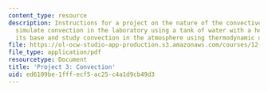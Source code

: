 ```yaml
---
content_type: resource
description: Instructions for a project on the nature of the convective process. Students
  simulate convection in the laboratory using a tank of water with a heating pad at
  its base and study convection in the atmosphere using thermodynamic diagrams.
file: https://ol-ocw-studio-app-production.s3.amazonaws.com/courses/12-307-weather-and-climate-laboratory-spring-2009/ed6109be1fffecf5ac25c4a1d9cb49d3_project3.pdf
file_type: application/pdf
resourcetype: Document
title: 'Project 3: Convection'
uid: ed6109be-1fff-ecf5-ac25-c4a1d9cb49d3
---
```

